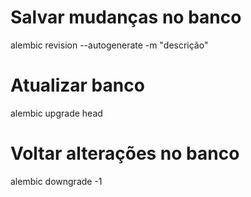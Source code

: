 
# Salvar mudanças no banco
alembic revision --autogenerate -m "descrição"

# Atualizar banco
alembic upgrade head

# Voltar alterações no banco
alembic downgrade -1